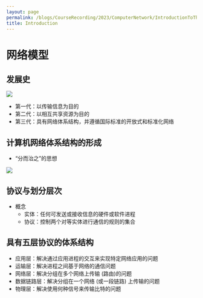 ```yaml
---
layout: page
permalink: /blogs/CourseRecording/2023/ComputerNetwork/IntroductionToTheCourse/NetworkModel.html
title: Introduction
---
```


# 网络模型

## 发展史

<img src="https://CRYoushiwo.github.io/images/blogs/CoursesRecording/ComputerNetwork/IntroductionToTheCourse/Chapter2/Untitled.png" class="blog-image" >

- 第一代：以传输信息为目的
- 第二代：以相互共享资源为目的
- 第三代：具有网络体系结构，并遵循国际标准的开放式和标准化网络

## 计算机网络体系结构的形成

- “分而治之”的思想

<img src="https://CRYoushiwo.github.io/images/blogs/CoursesRecording/ComputerNetwork/IntroductionToTheCourse/Chapter2/Untitled%201.png" class="blog-image" > 

## 协议与划分层次

- 概念
    - 实体：任何可发送或接收信息的硬件或软件进程
    - 协议：控制两个对等实体进行通信的规则的集合

## 具有五层协议的体系结构

- 应用层：解决通过应用进程的交互来实现特定网络应用的问题
- 运输层：解决进程之间基于网络的通信问题
- 网络层：解决分组在多个网络上传输 (路由)的问题
- 数据链路层：解决分组在一个网络 (或一段链路) 上传输的问题
- 物理层：解决使用何种信号来传输比特的问题